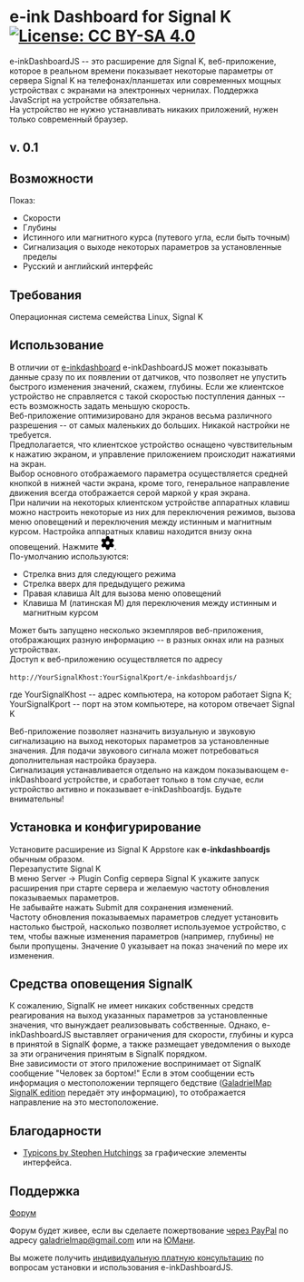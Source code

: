 # e-ink Dashboard for Signal K [![License: CC BY-SA 4.0](https://img.shields.io/badge/License-CC%20BY--SA%204.0-lightgrey.svg)](https://creativecommons.org/licenses/by-sa/4.0/)

e-inkDashboardJS -- это расширение для Signal K, веб-приложение, которое в реальном времени показывает некоторые параметры от сервера Signal K на телефонах/планшетах или современных мощных устройствах с экранами на электронных чернилах. Поддержка JavaScript на устройстве обязательна.  
На устройство не нужно устанавливать никаких приложений, нужен только современный браузер.

## v. 0.1

## Возможности
Показ:

* Скорости
* Глубины
* Истинного или магнитного курса (путевого угла, если быть точным)
* Сигнализация о выходе некоторых параметров за установленные пределы
* Русский и английский интерфейс

## Требования
Операционная система семейства Linux, Signal K

## Использование
В отличии от [e-inkdashboard](https://www.npmjs.com/package/e-inkdashboard) e-inkDashboardJS может показывать данные сразу по их появлении от датчиков, что позволяет не упустить быстрого изменения значений, скажем, глубины. Если же клиентское устройство не справляется с такой скоростью поступления данных -- есть возможность задать меньшую скорость.  
Веб-приложение оптимизировано для экранов весьма различного разрешения -- от самых маленьких до больших. Никакой настройки не требуется.  
Предполагается, что клиентское устройство оснащено чувствительным к нажатию экраном, и управление приложением происходит нажатиями на экран.  
Выбор основного отображаемого параметра осуществляется средней кнопкой в нижней части экрана, кроме того, генеральное направление движения всегда отображается серой маркой у края экрана.  
При наличии на некоторых клиентском устройстве аппаратных клавиш можно настроить некоторые из них для переключения режимов, вызова меню оповещений и переключения между истинным и магнитным курсом. Настройка аппаратных клавиш находится внизу окна оповещений. Нажмите <img src="public/img/settings.png" alt="Settings button" width="24px">.   
По-умолчанию используются:

* Стрелка вниз для следующего режима
* Стрелка вверх для предыдущего режима
* Правая клавиша Alt для вызова меню оповещений
* Клавиша M (латинская M) для переключения между истинным и магнитным курсом
 
Может быть запущено несколько экземпляров веб-приложения, отображающих разную информацию -- в разных окнах или на разных устройствах.  
Доступ к веб-приложению осуществляется по адресу

`http://YourSignalKhost:YourSignalKport/e-inkdashboardjs/`  

где YourSignalKhost -- адрес компьютера, на котором работает Signa K;  
YourSignalKport -- порт на этом компьютере, на котором отвечает Signal K

Веб-приложение позволяет назначить визуальную и звуковую сигнализацию на выход некоторых параметров за установленные значения. Для подачи звукового сигнала может потребоваться дополнительная настройка браузера.  
Сигнализация устанавливается отдельно на каждом показывающем e-inkDashboard устройстве, и сработает только в том случае, если устройство активно и показывает e-inkDashboardjs. Будьте внимательны!

## Установка и конфигурирование

Установите расширение из  Signal K Appstore как **e-inkdashboardjs** обычным образом.  
Перезапустите Signal K  
В меню Server -> Plugin Config сервера Signal K укажите запуск расширения при старте сервера и желаемую частоту обновления показываемых параметров.  
Не забывайте нажать Submit для сохранения изменений.  
Частоту обновления показываемых параметров следует установить настолько быстрой, насколько позволяет используемое устройство, с тем, чтобы важные изменения параметров (например, глубины) не были пропущены. Значение 0 указывает на показ значений по мере их изменения.

## Средства оповещения SignalK
К сожалению, SignalK не имеет никаких собственных средств реагирования на выход указанных параметров за установленные значения, что вынуждает реализовывать собственные. Однако, e-inkDashboardJS выставляет ограничения для скорости, глубины и курса в принятой в SignalK форме, а также размещает уведомления о выходе за эти ограничения принятым в SignalK порядком.  
Вне зависимости от этого приложение воспринимает от SignalK сообщение "Человек за бортом!" Если в этом сообщении есть информация о местоположении терпящего бедствие ([GaladrielMap SignalK edition](https://github.com/VladimirKalachikhin/GaladrielMapSK/blob/master/README.ru-RU.md) передаёт эту информацию), то отображается направление на это местоположение.

## Благодарности

* [Typicons by Stephen Hutchings](https://icon-icons.com/pack/Typicons/1144) за графические элементы интерфейса.

## Поддержка

[Форум](https://github.com/VladimirKalachikhin/Galadriel-map/discussions)

Форум будет живее, если вы сделаете пожертвование [через PayPal](https://paypal.me/VladimirKalachikhin) по адресу [galadrielmap@gmail.com](mailto:galadrielmap@gmail.com) или на [ЮМани](https://yasobe.ru/na/galadrielmap).

Вы можете получить [индивидуальную платную консультацию](https://kwork.ru/training-consulting/20093293/konsultatsii-po-ustanovke-i-ispolzovaniyu-galadrielmap) по вопросам установки и использования e-inkDashboardJS.

